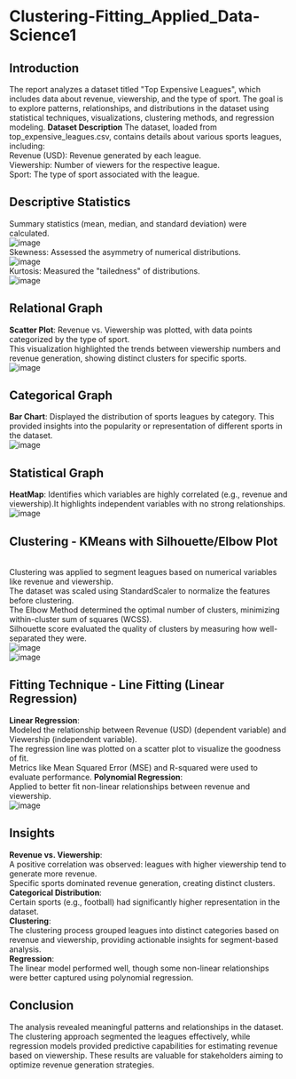 # Clustering-Fitting_Applied_Data-Science1
## Introduction
The report analyzes a dataset titled "Top Expensive Leagues", which includes data about revenue, viewership, and the type of sport. The goal is to explore patterns, relationships, and distributions in the dataset using statistical techniques, visualizations, clustering methods, and regression modeling.
**Dataset Description**
The dataset, loaded from top_expensive_leagues.csv, contains details about various sports leagues, including:
<br>Revenue (USD): Revenue generated by each league.
<br>Viewership: Number of viewers for the respective league.
<br>Sport: The type of sport associated with the league.
## Descriptive Statistics
Summary statistics (mean, median, and standard deviation) were calculated.
<br>![image](https://github.com/user-attachments/assets/699d7ae7-0b45-48cd-8d46-60d44c77222c)
<br>Skewness: Assessed the asymmetry of numerical distributions.
<br>![image](https://github.com/user-attachments/assets/9111412c-1302-47c1-9e6a-020be94d3855)
<br>Kurtosis: Measured the "tailedness" of distributions.
<br>![image](https://github.com/user-attachments/assets/06b495cf-3ad6-4b3d-9a30-4ae23be31400)
## Relational Graph
**Scatter Plot**: Revenue vs. Viewership was plotted, with data points categorized by the type of sport.
<br>This visualization highlighted the trends between viewership numbers and revenue generation, showing distinct clusters for specific sports.
<br>![image](https://github.com/user-attachments/assets/3a3e160e-0b02-4e81-b868-f1bb790dd4d1)
## Categorical Graph
**Bar Chart**: Displayed the distribution of sports leagues by category. This provided insights into the popularity or representation of different sports in the dataset.
<br>![image](https://github.com/user-attachments/assets/cef94ec0-2903-40f8-ac12-577c0004ef59)
## Statistical Graph
**HeatMap**: Identifies which variables are highly correlated (e.g., revenue and viewership).It highlights independent variables with no strong relationships.
<br>![image](https://github.com/user-attachments/assets/4af3a8a8-00a7-41de-85e2-dcd11e54fb4c)
## Clustering - KMeans with Silhouette/Elbow Plot
<br>Clustering was applied to segment leagues based on numerical variables like revenue and viewership.
<br>The dataset was scaled using StandardScaler to normalize the features before clustering.
<br>The Elbow Method determined the optimal number of clusters, minimizing within-cluster sum of squares (WCSS).
<br>Silhouette score evaluated the quality of clusters by measuring how well-separated they were.
<br>![image](https://github.com/user-attachments/assets/c4b8bfd8-d781-4757-939e-dab0fd71da85)
<br>![image](https://github.com/user-attachments/assets/1e839659-9913-44d1-9194-7a4f72cd2616)
## Fitting Technique - Line Fitting (Linear Regression)
**Linear Regression**:
<br>Modeled the relationship between Revenue (USD) (dependent variable) and Viewership (independent variable).
<br>The regression line was plotted on a scatter plot to visualize the goodness of fit.
<br>Metrics like Mean Squared Error (MSE) and R-squared were used to evaluate performance.
**Polynomial Regression**:
<br>Applied to better fit non-linear relationships between revenue and viewership.
<br>![image](https://github.com/user-attachments/assets/8b013412-aa4f-449a-a458-7762d5166f74)
## Insights
**Revenue vs. Viewership**:
<br>A positive correlation was observed: leagues with higher viewership tend to generate more revenue.
<br>Specific sports dominated revenue generation, creating distinct clusters.
<br>**Categorical Distribution**:
<br>Certain sports (e.g., football) had significantly higher representation in the dataset.
<br>**Clustering**:
<br>The clustering process grouped leagues into distinct categories based on revenue and viewership, providing actionable insights for segment-based analysis.
<br>**Regression**:
<br>The linear model performed well, though some non-linear relationships were better captured using polynomial regression.
## Conclusion
The analysis revealed meaningful patterns and relationships in the dataset. The clustering approach segmented the leagues effectively, while regression models provided predictive capabilities for estimating revenue based on viewership. These results are valuable for stakeholders aiming to optimize revenue generation strategies.
